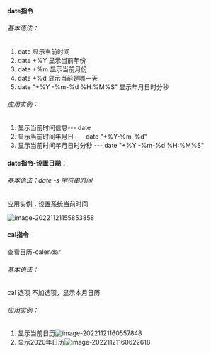 #### date指令

###### 基本语法：

1.  date 显示当前时间
2.  date +%Y 显示当前年份
3.  date +%m 显示当前月份
4.  date +%d 显示当前是哪一天
5.  date "+%Y -%m-%d %H:%M%S" 显示年月日时分秒

###### 应用实例：

1.  显示当前时间信息--- date
2.  显示当前时间年月日 --- date "+%Y-%m-%d"
3.  显示当前时间年月日时分秒 --- date "+%Y -%m-%d %H:%M%S"

#### date指令-设置日期：

###### 基本语法：date -s 字符串时间

应用实例：设置系统当前时间

![image-20221121155853858](https://manv-typora.oss-cn-hangzhou.aliyuncs.com/typora-imgimage-20221121155853858.png)



#### cal指令

查看日历-calendar

###### 基本语法：

cal 选项 不加选项，显示本月日历

###### 应用实例：

1.  显示当前日历![image-20221121160557848](https://manv-typora.oss-cn-hangzhou.aliyuncs.com/typora-imgimage-20221121160557848.png)
2.  显示2020年日历![image-20221121160622618](https://manv-typora.oss-cn-hangzhou.aliyuncs.com/typora-imgimage-20221121160622618.png)

